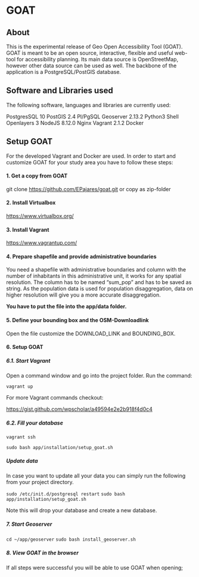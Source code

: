 # GOAT

## About

This is the experimental release of Geo Open Accessibility Tool (GOAT). GOAT is meant to be an open source, interactive, 
flexible and useful web-tool for accessibility planning. Its main data source is OpenStreetMap, however other data source can 
be used as well. The backbone of the application is a PostgreSQL/PostGIS database. 

## Software and Libraries used

The following software, languages and libraries are currently used:

PostgresSQL 10 
PostGIS 2.4
Pl/PgSQL
Geoserver 2.13.2
Python3
Shell
Openlayers 3
NodeJS 8.12.0
Nginx
Vagrant 2.1.2
Docker

## Setup GOAT

For the developed Vagrant and Docker are used. In order to start and customize GOAT for your study area you have to follow these steps:

#### 1. Get a copy from GOAT

git clone https://github.com/EPajares/goat.git or copy as zip-folder

#### 2. Install Virtualbox

https://www.virtualbox.org/

#### 3. Install Vagrant

https://www.vagrantup.com/

#### 4. Prepare shapefile and provide administrative boundaries

You need a shapefile with administrative boundaries and column with the number of inhabitants in this administrative 
unit, it works for any spatial resolution. The column has to be named “sum_pop” and has to be saved as string. 
As the population data is used for population disaggregation, data on higher resolution will give you a more 
accurate disaggregation.

**You have to put the file into the app/data folder.**

#### 5. Define your bounding box and the OSM-Downloadlink

Open the file customize the DOWNLOAD_LINK and BOUNDING_BOX.

#### 6. Setup GOAT

##### 6.1. Start Vagrant

Open a command window and go into the project folder. Run the command:

`vagrant up`

For more Vagrant commands checkout:

https://gist.github.com/wpscholar/a49594e2e2b918f4d0c4

##### 6.2. Fill your database

`vagrant ssh`

`sudo bash app/installation/setup_goat.sh`

##### Update data

In case you want to update all your data you can simply run the following from your project directory.

`sudo /etc/init.d/postgresql restart`
`sudo bash app/installation/setup_goat.sh`

Note this will drop your database and create a new database. 

##### 7. Start Geoserver

`cd ~/app/geoserver`
`sudo bash install_geoserver.sh`

##### 8. View GOAT in the browser

If all steps were successful you will be able to use GOAT when opening;



